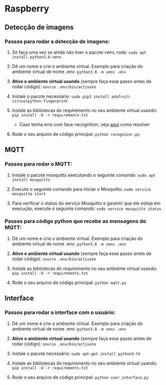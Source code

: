 # Raspberry

## Detecção de imagens

### Passos para rodar a detecção de imagens:

1. Só faça uma vez se ainda não tiver o pacote venv, rode: ``` sudo apt install python3.8-venv ```

1. Dê um nome e crie o ambiente virtual. Exemplo para criação do ambiente virtual de nome .env: ``` python3.8 -m venv .env ```

1. **Ative o ambiente virtual usando** (sempre faça esse passo antes de rodar código): ``` source .env/bin/activate ```

1. Instale o pacote necessário: ``` sudo pip3 install adafruit-circuitpython-fingerprint ```

1. Instale as bibliotecas do requirements no seu ambiente virtual usando: ``` pip install -U -r requirements.txt ```

    - Caso tenha erro com face-recognition, veja [aqui](https://www.youtube.com/watch?v=ALKggf-Mwmo) como resolver 

1. Rode o seu arquivo de código principal: ``` python recognizer.py ```

## MQTT

### Passos para rodar o MQTT:

1. Instale o pacote mosquitto executando o seguinte comando: ``` sudo apt install mosquitto ```

1. Execute o seguinte comando para iniciar o Mosquitto: ``` sudo service mosquitto start ```

1. Para verificar o status do serviço Mosquitto e garantir que ele esteja em execução, execute o seguinte comando: ``` sudo service mosquitto status ```

### Passos para código python que recebe as mensagens do MQTT:

1. Dê um nome e crie o ambiente virtual. Exemplo para criação do ambiente virtual de nome .env: ``` python3.8 -m venv .env ```

1. **Ative o ambiente virtual usando** (sempre faça esse passo antes de rodar código): ``` source .env/bin/activate ```

1. Instale as bibliotecas do requirements no seu ambiente virtual usando: ``` pip install -U -r requirements.txt ```

1. Rode o seu arquivo de código principal: ``` python mqtt.py ```

## Interface

### Passos para rodar a interface com o usuário:

1. Dê um nome e crie o ambiente virtual. Exemplo para criação do ambiente virtual de nome .env: ``` python3.8 -m venv .env ```

1. **Ative o ambiente virtual usando** (sempre faça esse passo antes de rodar código): ``` source .env/bin/activate ```

1. Instale o pacote necessário: ``` sudo apt-get install python3-tk ```

1. Instale as bibliotecas do requirements no seu ambiente virtual usando: ``` pip install -U -r requirements.txt ```

1. Rode o seu arquivo de código principal: ``` python user_interface.py ```